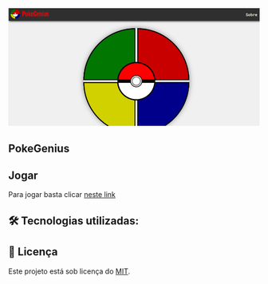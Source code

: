 <img src="./images/capa.png" alt="capa" />
<br />

## PokeGenius


## Jogar

Para jogar basta clicar [neste link](https://gustavogod.github.io/pokegenius/)

## 🛠 Tecnologias utilizadas:

## 🔑 Licença 

Este projeto está sob licença do [MIT](https://opensource.org/licenses/mit-license.php).
